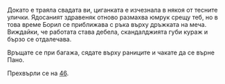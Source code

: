 Докато е траяла свадата ви, циганката е изчезнала в някоя от
тесните улички. Ядосаният здравеняк отново размахва юмрук срещу
теб, но в това време Борил се приближава с ръка върху дръжката на
меча. Виждайки, че работата става дебела, скандалджията губи кураж
и бързо се отдалечава.

Връщате се при багажа, сядате върху раниците и чакате да се върне
Пано.

Прехвърли се на [46](46.md).
